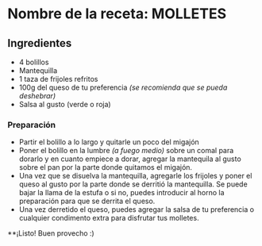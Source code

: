 # Nombre de la receta: MOLLETES

## Ingredientes 
- 4 bolillos
- Mantequilla
- 1 taza de frijoles refritos
- 100g del queso de tu preferencia *(se recomienda que se pueda deshebrar)*
- Salsa al gusto (verde o roja)

### Preparación
- Partir el bolillo a lo largo y quitarle un poco del migajón
- Poner el bolillo en la lumbre *(a fuego medio)* sobre un comal para dorarlo y en cuanto empiece a dorar, agregar la mantequila al gusto sobre el pan por la parte donde quitamos el migajón. 
- Una vez que se disuelva la mantequilla, agregarle los frijoles y poner el queso al gusto por la parte donde se derritió la mantequilla. Se puede bajar la llama de la estufa o si no, puedes introducir al horno la preparación para que se derrita el queso. 
- Una vez derretido el queso, puedes agregar la salsa de tu preferencia o cualquier condimento extra para disfrutar tus molletes.

**¡Listo! Buen provecho :) 
